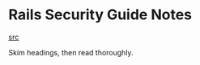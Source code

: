 # Rails Security Guide Notes
[src](https://guides.rubyonrails.org/security.html)

Skim headings, then read thoroughly.
